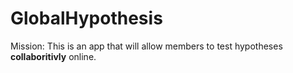 GlobalHypothesis
================

Mission: This is an app that will allow members to test hypotheses __collaboritivly__ online.
